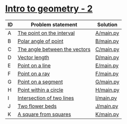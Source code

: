 # [Intro to geometry - 2](https://www.e-olymp.com/en/contests/9009)



| ID | Problem statement                                                                        | Solution               |
|----|------------------------------------------------------------------------------------------|------------------------|
| A  | [The point on the interval](https://www.e-olymp.com/en/contests/9009/problems/78057)     | [A/main.py](A/main.py) |
| B  | [Polar angle of point](https://www.e-olymp.com/en/contests/9009/problems/78058)          | [B/main.py](B/main.py) |
| C  | [The angle between the vectors](https://www.e-olymp.com/en/contests/9009/problems/78059) | [C/main.py](C/main.py) |
| D  | [Vector length](https://www.e-olymp.com/en/contests/9009/problems/78060)                 | [D/main.py](D/main.py) |
| E  | [Point on a line](https://www.e-olymp.com/en/contests/9009/problems/78061)               | [E/main.py](E/main.py) |
| F  | [Point on a ray](https://www.e-olymp.com/en/contests/9009/problems/78062)                | [F/main.py](F/main.py) |
| G  | [Point on a segment](https://www.e-olymp.com/en/contests/9009/problems/78063)            | [G/main.py](G/main.py) |
| H  | [Point within a circle](https://www.e-olymp.com/en/contests/9009/problems/78064)         | [H/main.py](H/main.py) |
| I  | [Intersection of two lines](https://www.e-olymp.com/en/contests/9009/problems/78065)     | [I/main.py](I/main.py) |
| J  | [Two flower beds](https://www.e-olymp.com/en/contests/9009/problems/78066)               | [J/main.py](J/main.py) |
| K  | [A square from squares](https://www.e-olymp.com/en/contests/9009/problems/78067)         | [K/main.py](K/main.py) |

